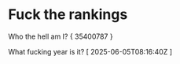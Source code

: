 # Fuck the rankings

Who the hell am I?
{ 35400787 }

What fucking year is it?
[ 2025-06-05T08:16:40Z ]
